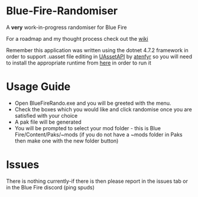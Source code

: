 # Blue-Fire-Randomiser
A **very** work-in-progress randomiser for Blue Fire

For a roadmap and my thought process check out the [wiki](https://github.com/bananaturtlesandwich/Blue-Fire-Randomiser/wiki)

Remember this application was written using the dotnet 4.7.2 framework in order to support .uasset file editing in [UAssetAPI](https://github.com/atenfyr/UAssetAPI) by [atenfyr](https://github.com/atenfyr) so you will need to install the appropriate runtime from [here](https://dotnet.microsoft.com/en-us/download/dotnet-framework/net472) in order to run it


# Usage Guide
- Open BlueFireRando.exe and you will be greeted with the menu. 
- Check the boxes which you would like and click randomise once you are satisfied with your choice
- A pak file will be generated
- You will be prompted to select your mod folder - this is Blue Fire/Content/Paks/~mods (if you do not have a ~mods folder in Paks then make one with the new folder button)

# Issues
There is nothing currently-if there is then please report in the issues tab or in the Blue Fire discord (ping spuds)
